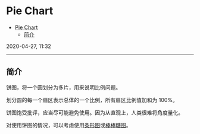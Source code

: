 # Pie Chart

- [Pie Chart](#pie-chart)
  - [简介](#%e7%ae%80%e4%bb%8b)

2020-04-27, 11:32
***

## 简介

饼图，将一个圆划分为多片，用来说明比例问题。

划分圆的每一个扇区表示总体的一个比例，所有扇区比例值加和为 100%。

饼图饱受批评，应当尽可能避免使用。因为从直观上，人类很难将角度量化。

对使用饼图的情况，可以考虑使用[条形图](bar_chart.md)或[棒棒糖图](lollipop.md)。

